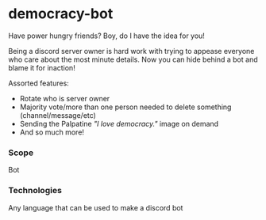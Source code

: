 # democracy-bot

Have power hungry friends? Boy, do I have the idea for you!

Being a discord server owner is hard work with trying to appease everyone who care about the most minute details. Now you can hide behind a bot and blame it for inaction!

Assorted features:

* Rotate who is server owner
* Majority vote/more than one person needed to delete something (channel/message/etc)
* Sending the Palpatine _"I love democracy."_ image on demand
* And so much more!

### Scope

Bot

### Technologies

Any language that can be used to make a discord bot
